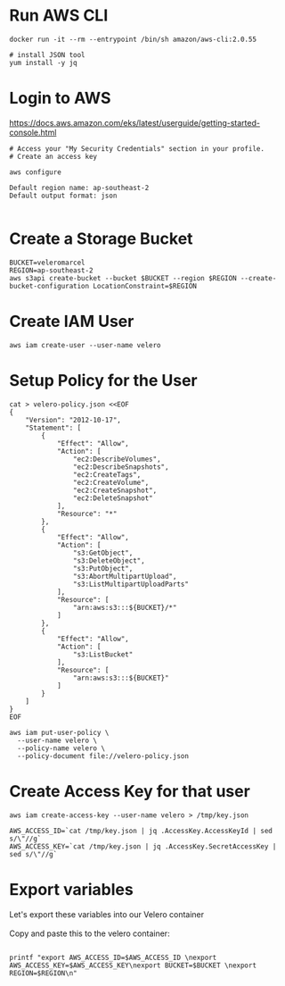 # Run AWS CLI

```
docker run -it --rm --entrypoint /bin/sh amazon/aws-cli:2.0.55

# install JSON tool
yum install -y jq
```

# Login to AWS

https://docs.aws.amazon.com/eks/latest/userguide/getting-started-console.html

```
# Access your "My Security Credentials" section in your profile. 
# Create an access key

aws configure

Default region name: ap-southeast-2
Default output format: json


```

# Create a Storage Bucket

```
BUCKET=veleromarcel
REGION=ap-southeast-2
aws s3api create-bucket --bucket $BUCKET --region $REGION --create-bucket-configuration LocationConstraint=$REGION
```

# Create IAM User

```
aws iam create-user --user-name velero
```

# Setup Policy for the User

```
cat > velero-policy.json <<EOF
{
    "Version": "2012-10-17",
    "Statement": [
        {
            "Effect": "Allow",
            "Action": [
                "ec2:DescribeVolumes",
                "ec2:DescribeSnapshots",
                "ec2:CreateTags",
                "ec2:CreateVolume",
                "ec2:CreateSnapshot",
                "ec2:DeleteSnapshot"
            ],
            "Resource": "*"
        },
        {
            "Effect": "Allow",
            "Action": [
                "s3:GetObject",
                "s3:DeleteObject",
                "s3:PutObject",
                "s3:AbortMultipartUpload",
                "s3:ListMultipartUploadParts"
            ],
            "Resource": [
                "arn:aws:s3:::${BUCKET}/*"
            ]
        },
        {
            "Effect": "Allow",
            "Action": [
                "s3:ListBucket"
            ],
            "Resource": [
                "arn:aws:s3:::${BUCKET}"
            ]
        }
    ]
}
EOF

aws iam put-user-policy \
  --user-name velero \
  --policy-name velero \
  --policy-document file://velero-policy.json

```

# Create Access Key for that user

```
aws iam create-access-key --user-name velero > /tmp/key.json

AWS_ACCESS_ID=`cat /tmp/key.json | jq .AccessKey.AccessKeyId | sed s/\"//g`
AWS_ACCESS_KEY=`cat /tmp/key.json | jq .AccessKey.SecretAccessKey | sed s/\"//g`

```

# Export variables

Let's export these variables into our Velero container <br/>
<br/>
Copy and paste this to the velero container:
```

printf "export AWS_ACCESS_ID=$AWS_ACCESS_ID \nexport AWS_ACCESS_KEY=$AWS_ACCESS_KEY\nexport BUCKET=$BUCKET \nexport REGION=$REGION\n"
```
